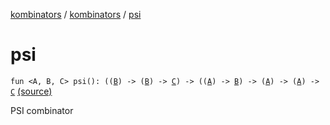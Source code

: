[kombinators](../index.md) / [kombinators](index.md) / [psi](./psi.md)

# psi

`fun <A, B, C> psi(): ((`[`B`](psi.md#B)`) -> (`[`B`](psi.md#B)`) -> `[`C`](psi.md#C)`) -> ((`[`A`](psi.md#A)`) -> `[`B`](psi.md#B)`) -> (`[`A`](psi.md#A)`) -> (`[`A`](psi.md#A)`) -> `[`C`](psi.md#C) [(source)](https://github.com/pardom/kombinators/tree/master/src/main/kotlin/kombinators/psi.kt#L7)

PSI combinator

